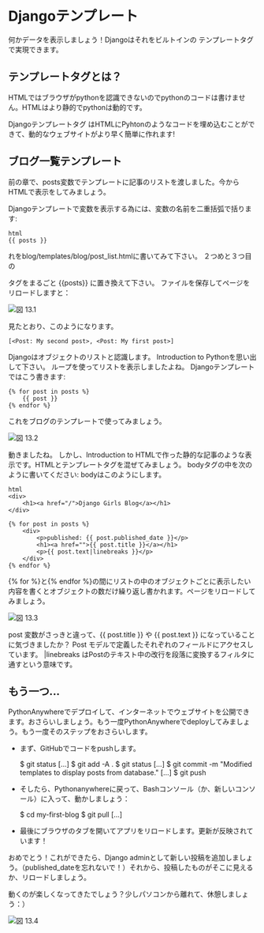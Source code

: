 # Djangoテンプレート

何かデータを表示しましょう！Djangoはそれをビルトインの テンプレートタグ で実現できます。

## テンプレートタグとは？

HTMLではブラウザがpythonを認識できないのでpythonのコードは書けません。HTMLはより静的でpythonは動的です。

Djangoテンプレートタグ はHTMLにPyhtonのようなコードを埋め込むことができて、動的なウェブサイトがより早く簡単に作れます!

## ブログ一覧テンプレート

前の章で、posts変数でテンプレートに記事のリストを渡しました。今からHTMLで表示をしてみましょう。

Djangoテンプレートで変数を表示する為には、変数の名前を二重括弧で括ります:

    html
    {{ posts }}
    

れをblog/templates/blog/post_list.htmlに書いてみて下さい。 ２つめと３つ目の<div>
</div>タグをまるごと {{posts}} に置き換えて下さい。 ファイルを保存してページをリロードしますと：

![図 13.1][1]

 [1]: images/step1.png

見たとおり、このようになります。

    [<Post: My second post>, <Post: My first post>]
    

Djangoはオブジェクトのリストと認識します。 Introduction to Pythonを思い出して下さい。 ループを使ってリストを表示しましたよね。 Djangoテンプレートではこう書きます:

    {% for post in posts %}
        {{ post }}
    {% endfor %}
    

これをブログのテンプレートで使ってみましょう。

![図 13.2][2]

 [2]: images/step2.png

動きましたね。 しかし、Introduction to HTMLで作った静的な記事のような表示です。HTMLとテンプレートタグを混ぜてみましょう。 bodyタグの中を次のように書いてください: bodyはこのようにします。

    html
    <div>
        <h1><a href="/">Django Girls Blog</a></h1>
    </div>
    
    {% for post in posts %}
        <div>
            <p>published: {{ post.published_date }}</p>
            <h1><a href="">{{ post.title }}</a></h1>
            <p>{{ post.text|linebreaks }}</p>
        </div>
    {% endfor %}
    

{% for %}と{% endfor %}の間にリストの中のオブジェクトごとに表示したい内容を書くとオブジェクトの数だけ繰り返し書かれます。ページをリロードしてみましょう。

![図 13.3][3]

 [3]: images/step3.png

post 変数がさっきと違って、{{ post.title }} や {{ post.text }} になっていることに気づきましたか？ Post モデルで定義したそれぞれのフィールドにアクセスしています。 |linebreaks はPostのテキスト中の改行を段落に変換するフィルタに通すという意味です。

## もう一つ...

PythonAnywhereでデプロイして、インターネットでウェブサイトを公開できます。おさらいしましょう。もう一度PythonAnywhereでdeployしてみましょう。もう一度そのステップをおさらいします。

*   まず、GitHubでコードをpushします。

    $ git status
    [...]
    $ git add -A .
    $ git status
    [...]
    $ git commit -m "Modified templates to display posts from database."
    [...]
    $ git push
    

*   そしたら、Pythonanywhereに戻って、Bashコンソール（か、新しいコンソール）に入って、動かしましょう：

    $ cd my-first-blog
    $ git pull
    [...]
    

*   最後にブラウザのタブを開いてアプリをリロードします。更新が反映されています！

おめでとう！これができたら、Django adminとして新しい投稿を追加しましょう。（published_dateを忘れないで！）それから、投稿したものがそこに見えるか、リロードしましょう。

動くのが楽しくなってきたでしょう？少しパソコンから離れて、休憩しましょう：）

![図 13.4][4]

 [4]: images/donut.png